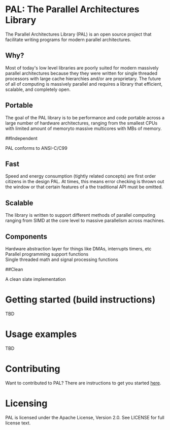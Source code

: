 PAL: The Parallel Architectures Library
==================================

The Parallel Architectures Library (PAL) is an open source project that 
facilitate writing programs for modern parallel architectures. 

## Why?

Most of today's low level libraries are poorly suited for modern massively
parallel architectures because they they were written for single threaded
processors with large cache hierarchies and/or are proprietary. The future of 
all of computing is  massively parallel and requires a library that 
efficient, scalable, and completely open.

## Portable

The goal of the PAL library is to be performance and code portable across a 
large number of hardware architectures, ranging from the smallest CPUs with 
limited amount of memoryto massive multicores with MBs of memory.

##Independent 

PAL conforms to ANSI-C/C99 
 
## Fast

Speed and energy consumption (tightly related concepts) are first order
citizens in the design PAL. At times, this means error checking is thrown
out the window or that certain features of a the traditional API must be 
omitted.

## Scalable

The library is written to support different methods of parallel computing 
ranging from SIMD at the core level to massive parallelism across machines.

## Components

Hardware abstraction layer for things like DMAs, interrupts timers, etc  
Parallel programming support functions  
Single threaded math and signal processing functions

##Clean

A clean slate implementation  

Getting started (build instructions)
===============
TBD

Usage examples
==============
TBD

Contributing
=============

Want to contributed to PAL? There are instructions to get you started [here](CONTRIBUTING.md). 


Licensing
=========
PAL is licensed under the Apache License, Version 2.0. See LICENSE for full license text.

